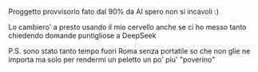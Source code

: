 Proggetto provvisorio fato dal 90% da AI spero non si incavoli :)

Lo cambiero' a presto usando il mio cervello anche se ci ho messo tanto chiedendo domande puntigliose a DeepSeek

P.S. sono stato tanto tempo fuori Roma senza portatile so che non glie ne importa ma solo per rendermi un peletto un po' piu' "poverino"
